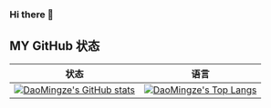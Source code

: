 ### Hi there 👋

## MY GitHub 状态

|状态|语言|
|:-:|:-:|
|[![DaoMingze's GitHub stats](https://github-readme-stats.vercel.app/api?username=DaoMingze&count_private=true&show_icons=true&line_height=33)](https://github.com/anuraghazra/github-readme-stats)|[![DaoMingze's Top Langs](https://github-readme-stats.vercel.app/api/top-langs/?username=DaoMingze&count_private=true&show_icons=true&count_private=true)](https://github.com/anuraghazra/github-readme-stats)|

<!--
**DaoMingze/DaoMingze** is a ✨ _special_ ✨ repository because its `README.md` (this file) appears on your GitHub profile.

Here are some ideas to get you started:

- 🔭 I’m currently working on ...
- 🌱 I’m currently learning ...
- 👯 I’m looking to collaborate on ...
- 🤔 I’m looking for help with ...
- 💬 Ask me about ...
- 📫 How to reach me: ...
- 😄 Pronouns: ...
- ⚡ Fun fact: ...
-->
